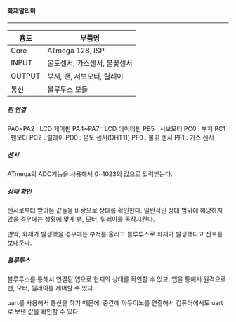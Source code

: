 #### 화재알리미

---

| 용도   | 부품명                       |
| ------ | ---------------------------- |
| Core   | ATmega 128, ISP              |
| INPUT  | 온도센서, 가스센서, 불꽃센서 |
| OUTPUT | 부저, 팬, 서보모터, 릴레이   |
| 통신   | 블루투스 모듈                |



##### 핀 연결

PA0~PA2 : LCD 제어핀
PA4~PA7 : LCD 데이터핀
PB5 : 서보모터
PC0 : 부저
PC1 : 팬모터
PC2 : 릴레이
PD0 : 온도 센서(DHT11)
PF0 : 불꽃 센서
PF1 : 가스 센서



##### 센서

ATmega의 ADC기능을 사용해서 0~1023의 값으로 입력받는다.

##### 상태 확인

센서로부터 받아온 값들을 바탕으로 상태를 확인한다. 일반적인 상태 범위에 해당하지 않을 경우에는 상황에 맞게 팬, 모터, 릴레이를 동작시킨다. 

만약, 화재가 발생했을 경우에는 부저를 울리고 블루투스로 화재가 발생했다고 신호를 보내준다.

##### 블루투스

블루투스를 통해서 연결된 앱으로 현재의 상태를 확인할 수 있고, 앱을 통해서 원격으로 팬, 모터, 릴레이를 제어할 수 있다.

uart를 사용해서 통신을 하기 때문에, 중간에 아두이노를 연결해서 컴퓨터에서도 uart로 보낸 값을 확인할 수 있다.
